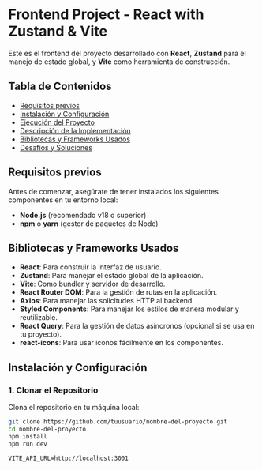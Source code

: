 # Frontend Project - React with Zustand & Vite

Este es el frontend del proyecto desarrollado con **React**, **Zustand** para el manejo de estado global, y **Vite** como herramienta de construcción.

## Tabla de Contenidos

- [Requisitos previos](#requisitos-previos)
- [Instalación y Configuración](#instalación-y-configuración)
- [Ejecución del Proyecto](#ejecución-del-proyecto)
- [Descripción de la Implementación](#descripción-de-la-implementación)
- [Bibliotecas y Frameworks Usados](#bibliotecas-y-frameworks-usados)
- [Desafíos y Soluciones](#desafíos-y-soluciones)

## Requisitos previos

Antes de comenzar, asegúrate de tener instalados los siguientes componentes en tu entorno local:

- **Node.js** (recomendado v18 o superior)
- **npm** o **yarn** (gestor de paquetes de Node)

## Bibliotecas y Frameworks Usados

- **React**: Para construir la interfaz de usuario.
- **Zustand**: Para manejar el estado global de la aplicación.
- **Vite**: Como bundler y servidor de desarrollo.
- **React Router DOM**: Para la gestión de rutas en la aplicación.
- **Axios**: Para manejar las solicitudes HTTP al backend.
- **Styled Components**: Para manejar los estilos de manera modular y reutilizable.
- **React Query**: Para la gestión de datos asíncronos (opcional si se usa en tu proyecto).
- **react-icons**: Para usar iconos fácilmente en los componentes.

## Instalación y Configuración

### 1. Clonar el Repositorio

Clona el repositorio en tu máquina local:

```bash
git clone https://github.com/tuusuario/nombre-del-proyecto.git
cd nombre-del-proyecto
npm install
npm run dev
```
```env
VITE_API_URL=http://localhost:3001
```



